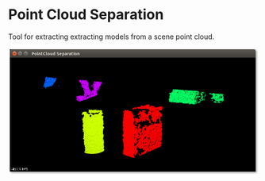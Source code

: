 # Point Cloud Separation

Tool for extracting extracting models from a scene point cloud.

![PC Model Extraction Screenshot](https://github.com/aviate/pc-separation/raw/documentation/pc-separation.png)
